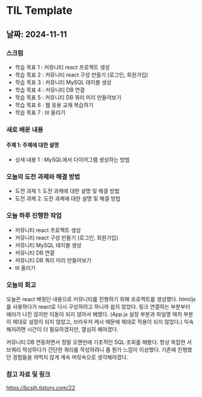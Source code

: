 # TIL Template

## 날짜: 2024-11-11

### 스크럼
- 학습 목표 1 : 커뮤니티 react 프로젝트 생성
- 학습 목표 2 : 커뮤니티 react 구성 만들기 (로그인, 회원가입)
- 학습 목표 3 : 커뮤니티 MySQL 테이블 생성 
- 학습 목표 4 : 커뮤니티 DB 연결
- 학습 목표 5 : 커뮤니티 DB 쿼리 미리 만들어보기
- 학습 목표 6 : 웹 응용 교재 복습하기
- 학습 목표 7 : til 올리기

### 새로 배운 내용
#### 주제 1: 주제에 대한 설명
- 상세 내용 1 : MySQL에서 다이어그램 생성하는 방법

### 오늘의 도전 과제와 해결 방법
- 도전 과제 1: 도전 과제에 대한 설명 및 해결 방법
- 도전 과제 2: 도전 과제에 대한 설명 및 해결 방법

### 오늘 하루 진행한 작업
- 커뮤니티 react 프로젝트 생성
- 커뮤니티 react 구성 만들기 (로그인, 회원가입)
- 커뮤니티 MySQL 테이블 생성 
- 커뮤니티 DB 연결
- 커뮤니티 DB 쿼리 미리 만들어보기
- til 올리기

### 오늘의 회고
오늘은 react 배웠던 내용으로 커뮤니티를 진행하기 위해 프로젝트를 생성했다.
html/js를 사용하다가 react로 다시 구성하려고 하니까 쉽지 않았다.
링크 연결하는 부분부터 에러가 나진 않지만 이동이 되지 않아서 헤맸다. 
(App.js 설정 부분과 파일명 매치 부분이 제대로 설정이 되지 않았고, 브라우저 캐시 때문에 제대로 적용이 되지 않았다.)
익숙해지려면 시간이 더 필요하겠지만, 열심히 해야겠다.

커뮤니티 DB 연동하면서 정말 오랜만에 기초적인 SQL 조회를 해봤다.
항상 복잡한 서브쿼리 작성하다가 간단한 쿼리를 작성하려니 좀 뭔가 느낌이 이상했다.
기존에 진행했던 경험들을 까먹지 않게 계속 머릿속으로 생각해야겠다.

### 참고 자료 및 링크
https://bcsjh.tistory.com/22